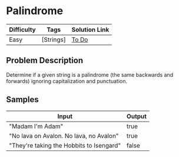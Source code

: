 # Palindrome

| Difficulty | Tags | Solution Link
| --- | --- | --- | 
| Easy | [Strings] | [To Do]() | 


## Problem Description

Determine if a given string is a palindrome (the same backwards and forwards) ignoring capitalization and punctuation.

## Samples

| Input | Output |
| --- | --- |
| "Madam I'm Adam" | true |
| "No lava on Avalon.  No lava, no Avalon" | true |
| "They're taking the Hobbits to Isengard" | false |
